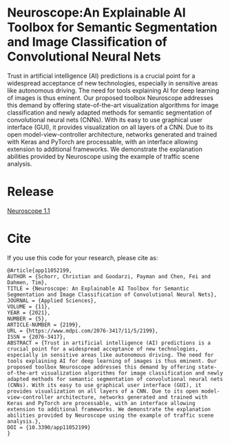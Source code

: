 # Neuroscope:An Explainable AI Toolbox for Semantic Segmentation and Image Classification of Convolutional Neural Nets
Trust in artificial intelligence (AI) predictions is a crucial point for a widespread acceptance
of new technologies, especially in sensitive areas like autonomous driving. The need for tools
explaining AI for deep learning of images is thus eminent. Our proposed toolbox Neuroscope
addresses this demand by offering state-of-the-art visualization algorithms for image classification
and newly adapted methods for semantic segmentation of convolutional neural nets (CNNs). With
its easy to use graphical user interface (GUI), it provides visualization on all layers of a CNN. Due to
its open model-view-controller architecture, networks generated and trained with Keras and PyTorch
are processable, with an interface allowing extension to additional frameworks. We demonstrate the
explanation abilities provided by Neuroscope using the example of traffic scene analysis.

# Release
[Neuroscope 1.1](https://github.com/c3di/neuroscope/releases)

# Cite
If you use this code for your research, please cite as:
```
@Article{app11052199,
AUTHOR = {Schorr, Christian and Goodarzi, Payman and Chen, Fei and Dahmen, Tim},
TITLE = {Neuroscope: An Explainable AI Toolbox for Semantic Segmentation and Image Classification of Convolutional Neural Nets},
JOURNAL = {Applied Sciences},
VOLUME = {11},
YEAR = {2021},
NUMBER = {5},
ARTICLE-NUMBER = {2199},
URL = {https://www.mdpi.com/2076-3417/11/5/2199},
ISSN = {2076-3417},
ABSTRACT = {Trust in artificial intelligence (AI) predictions is a crucial point for a widespread acceptance of new technologies, especially in sensitive areas like autonomous driving. The need for tools explaining AI for deep learning of images is thus eminent. Our proposed toolbox Neuroscope addresses this demand by offering state-of-the-art visualization algorithms for image classification and newly adapted methods for semantic segmentation of convolutional neural nets (CNNs). With its easy to use graphical user interface (GUI), it provides visualization on all layers of a CNN. Due to its open model-view-controller architecture, networks generated and trained with Keras and PyTorch are processable, with an interface allowing extension to additional frameworks. We demonstrate the explanation abilities provided by Neuroscope using the example of traffic scene analysis.},
DOI = {10.3390/app11052199}
}
```

